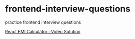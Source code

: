 # frontend-interview-questions
practice frontend interview questions

[React EMI Calculator : Video Solution ](https://www.youtube.com/watch?v=YvgUeUlpwyA)
